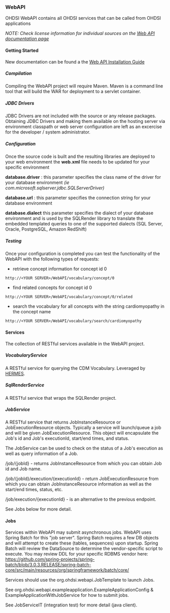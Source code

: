 ### WebAPI
OHDSI WebAPI contains all OHDSI services that can be called from OHDSI applications

_NOTE: Check license information for individual sources on the [Web API documentation page](http://www.ohdsi.org/web/wiki/doku.php?id=documentation:software:webapi)_

#### Getting Started

New documentation can be found a the [Web API Installation Guide](http://www.ohdsi.org/web/wiki/doku.php?id=documentation:software:webapi:webapi_installation_guide)

##### Compilation
Compiling the WebAPI project will require Maven.  Maven is a command line tool that will build the WAR for deployment to a servlet container.

##### JDBC Drivers
JDBC Drivers are not included with the source or any release packages.  Obtaining JDBC Drivers and making them available on the hosting server via environment classpath or web server configuration are left as an excercise for the developer / system administrator.  

##### Configuration
Once the source code is built and the resulting libraries are deployed to your web environment the **web.xml** file needs to be updated for your specific environment

**database.driver** : this parameter specifies the class name of the driver for your database environment *(ie com.microsoft.sqlserver.jdbc.SQLServerDriver)*

**database.url** : this parameter specifies the connection string for your database environment

**database.dialect** this parameter specifies the dialect of your database environment and is used by the SQLRender library to translate the embedded templated queries to one of the supported dialects (SQL Server, Oracle, PostgreSQL, Amazon RedShift)

##### Testing
Once your configuration is completed you can test the functionality of the WebAPI with the following types of requests:

* retrieve concept information for concept id 0
```
http://<YOUR SERVER>/WebAPI/vocabulary/concept/0
```
* find related concepts for concept id 0
```
http://<YOUR SERVER>/WebAPI/vocabulary/concept/0/related
```
* search the vocabulary for all concepts with the string cardiomyopathy in the concept name
```
http://<YOUR SERVER>/WebAPI/vocabulary/search/cardiomyopathy
```

#### Services
The collection of RESTful services available in the WebAPI project.

##### VocabularyService
A RESTful service for querying the CDM Vocabulary.  Leveraged by [HERMES](https://github.com/OHDSI/Hermes).

##### SqlRenderService
A RESTful service that wraps the SQLRender project.

##### JobService
A RESTful service that returns JobInstanceResource or JobExecutionResource objects.  Typically a service will launch/queue a job and will be given JobExecutionResource.  This object will encapsulate the Job's id and Job's executionId, start/end times, and status.

The JobService can be used to check on the status of a Job's execution as well as query information of a Job.

/job/{jobId} - returns JobInstanceResource from which you can obtain Job id and Job name.

/job/{jobId}/execution/{executionId} - return JobExecutionResource from which you can obtain JobInstanceResource information as well as the start/end times, status, etc.

/job/execution/{executionId} - is an alternative to the previous endpoint.

See Jobs below for more detail.

#### Jobs
Services within WebAPI may submit asynchronous jobs.  WebAPI uses Spring Batch for this "job server".  Spring Batch requires a few DB objects and will attempt to create these (tables, sequences) upon startup.  Spring Batch will review the DataSource to determine the vendor-specific script to execute.
You may review DDL for your specific RDBMS vendor here: https://github.com/spring-projects/spring-batch/blob/3.0.3.RELEASE/spring-batch-core/src/main/resources/org/springframework/batch/core/ 

Services should use the org.ohdsi.webapi.JobTemplate to launch Jobs.  

See org.ohdsi.webapi.exampleapplication.ExampleApplicationConfig & ExampleApplicationWithJobService for how to submit jobs.

See JobServiceIT (integration test) for more detail (java client).

